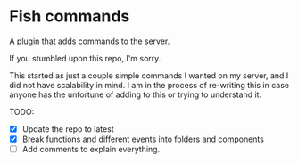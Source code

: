 # Fish commands

A plugin that adds commands to the server.

If you stumbled upon this repo, I'm sorry.

This started as just a couple simple commands I wanted on my server, and I did not have scalability in mind. I am in the process of re-writing this in case anyone has the unfortune of adding to this or trying to understand it.

TODO:
- [x] Update the repo to latest
- [x] Break functions and different events into folders and components
- [ ] Add comments to explain everything.
